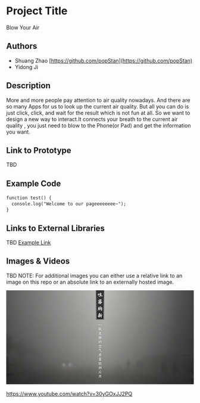 # Project Title
Blow Your Air

## Authors
- Shuang Zhao  [https://github.com/popStan](https://github.com/popStan)
- Yidong Ji

## Description
More and more people pay attention to air quality nowadays. And there are so
many Apps for us to look up the current air quality. But all you can do is just
click, click, and wait for the result which is not fun at all. So we want to
design a new way to interact.It connects your breath to the current air quality
, you just need to blow to the Phone(or Pad) and get the information you want.

## Link to Prototype
TBD

## Example Code
```
function test() {
  console.log("Welcome to our pageeeeeeee~");
}
```
## Links to External Libraries
TBD
[Example Link](http://www.google.com "Example Link")

## Images & Videos
TBD
NOTE: For additional images you can either use a relative link to an image on this repo or an absolute link to an externally hosted image.

![Example Image](project_images/cover.jpg?raw=true "Example Image")

https://www.youtube.com/watch?v=30yGOxJJ2PQ
